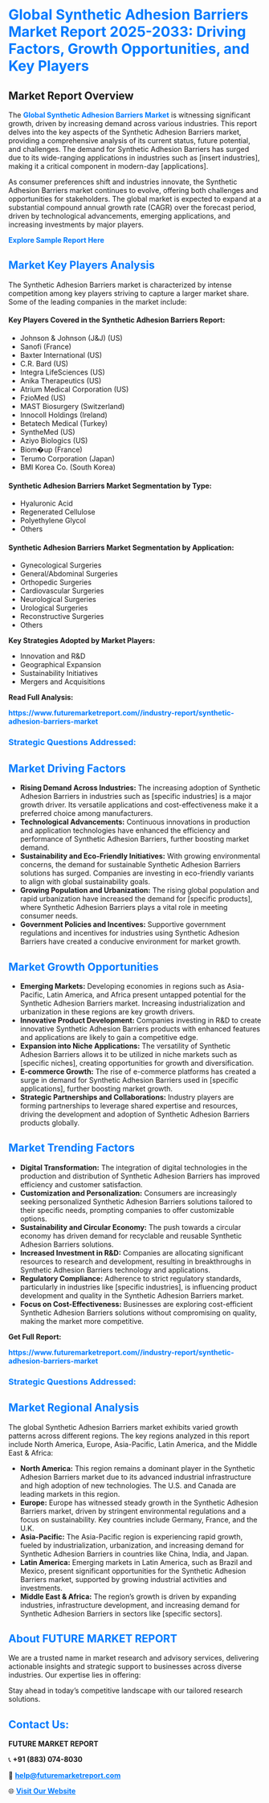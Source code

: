 <h1 style="color: #007BFF;">Global Synthetic Adhesion Barriers Market Report 2025-2033: Driving Factors, Growth Opportunities, and Key Players</h1>

<section id="overview">
<h2>Market Report Overview</h2>
<p>The <a href="https://www.futuremarketreport.com//industry-report/synthetic-adhesion-barriers-market" style="color: #007BFF; text-decoration: none;"><strong>Global Synthetic Adhesion Barriers Market</strong></a> is witnessing significant growth, driven by increasing demand across various industries. This report delves into the key aspects of the Synthetic Adhesion Barriers market, providing a comprehensive analysis of its current status, future potential, and challenges. The demand for Synthetic Adhesion Barriers has surged due to its wide-ranging applications in industries such as [insert industries], making it a critical component in modern-day [applications].</p>
<p>As consumer preferences shift and industries innovate, the Synthetic Adhesion Barriers market continues to evolve, offering both challenges and opportunities for stakeholders. The global market is expected to expand at a substantial compound annual growth rate (CAGR) over the forecast period, driven by technological advancements, emerging applications, and increasing investments by major players.</p>
</section>

<section id="overview">
<p><a href="https://www.futuremarketreport.com//request-sample/reportId=53788" style="color: #007BFF; text-decoration: none;"><strong>Explore Sample Report Here</strong></a></p>
</section>

<section id="key-players">
<h2 style="color: #007BFF;">Market Key Players Analysis</h2>
<p>The Synthetic Adhesion Barriers market is characterized by intense competition among key players striving to capture a larger market share. Some of the leading companies in the market include:</p>
<h4>Key Players Covered in the Synthetic Adhesion Barriers Report:</h4>
<ul><li>Johnson &amp; Johnson (J&amp;J) (US)</li><li>Sanofi (France)</li><li>Baxter International (US)</li><li>C.R. Bard (US)</li><li>Integra LifeSciences (US)</li><li>Anika Therapeutics (US)</li><li>Atrium Medical Corporation (US)</li><li>FzioMed (US)</li><li>MAST Biosurgery (Switzerland)</li><li>Innocoll Holdings (Ireland)</li><li>Betatech Medical (Turkey)</li><li>SyntheMed (US)</li><li>Aziyo Biologics (US)</li><li>Biom�up (France)</li><li>Terumo Corporation (Japan)</li><li>BMI Korea Co. (South Korea)</li></ul>
<h4>Synthetic Adhesion Barriers Market Segmentation by Type:</h4>
<ul><li>Hyaluronic Acid</li><li>Regenerated Cellulose</li><li>Polyethylene Glycol</li><li>Others</li></ul>

<h4>Synthetic Adhesion Barriers Market Segmentation by Application:</h4>
<ul><li>Gynecological Surgeries</li><li>General/Abdominal Surgeries</li><li>Orthopedic Surgeries</li><li>Cardiovascular Surgeries</li><li>Neurological Surgeries</li><li>Urological Surgeries</li><li>Reconstructive Surgeries</li><li>Others</li></ul>
<p><strong>Key Strategies Adopted by Market Players:</strong></p>
<ul>
<li>Innovation and R&D</li>
<li>Geographical Expansion</li>
<li>Sustainability Initiatives</li>
<li>Mergers and Acquisitions</li>
</ul>
</section>

<section>
<p><strong>Read Full Analysis: </strong></p><a href="https://www.futuremarketreport.com//industry-report/synthetic-adhesion-barriers-market" style="color: #007BFF; text-decoration: none;"><strong>https://www.futuremarketreport.com//industry-report/synthetic-adhesion-barriers-market</strong></a>
<h3 style="color: #007BFF;">Strategic Questions Addressed:</h3>
</section>

<section id="driving-factors">
<h2 style="color: #007BFF;">Market Driving Factors</h2>
<ul>
<li><strong>Rising Demand Across Industries:</strong> The increasing adoption of Synthetic Adhesion Barriers in industries such as [specific industries] is a major growth driver. Its versatile applications and cost-effectiveness make it a preferred choice among manufacturers.</li>
<li><strong>Technological Advancements:</strong> Continuous innovations in production and application technologies have enhanced the efficiency and performance of Synthetic Adhesion Barriers, further boosting market demand.</li>
<li><strong>Sustainability and Eco-Friendly Initiatives:</strong> With growing environmental concerns, the demand for sustainable Synthetic Adhesion Barriers solutions has surged. Companies are investing in eco-friendly variants to align with global sustainability goals.</li>
<li><strong>Growing Population and Urbanization:</strong> The rising global population and rapid urbanization have increased the demand for [specific products], where Synthetic Adhesion Barriers plays a vital role in meeting consumer needs.</li>
<li><strong>Government Policies and Incentives:</strong> Supportive government regulations and incentives for industries using Synthetic Adhesion Barriers have created a conducive environment for market growth.</li>
</ul>
</section>

<section id="growth-opportunities">
<h2 style="color: #007BFF;">Market Growth Opportunities</h2>
<ul>
<li><strong>Emerging Markets:</strong> Developing economies in regions such as Asia-Pacific, Latin America, and Africa present untapped potential for the Synthetic Adhesion Barriers market. Increasing industrialization and urbanization in these regions are key growth drivers.</li>
<li><strong>Innovative Product Development:</strong> Companies investing in R&D to create innovative Synthetic Adhesion Barriers products with enhanced features and applications are likely to gain a competitive edge.</li>
<li><strong>Expansion into Niche Applications:</strong> The versatility of Synthetic Adhesion Barriers allows it to be utilized in niche markets such as [specific niches], creating opportunities for growth and diversification.</li>
<li><strong>E-commerce Growth:</strong> The rise of e-commerce platforms has created a surge in demand for Synthetic Adhesion Barriers used in [specific applications], further boosting market growth.</li>
<li><strong>Strategic Partnerships and Collaborations:</strong> Industry players are forming partnerships to leverage shared expertise and resources, driving the development and adoption of Synthetic Adhesion Barriers products globally.</li>
</ul>
</section>

<section id="trending-factors">
<h2 style="color: #007BFF;">Market Trending Factors</h2>
<ul>
<li><strong>Digital Transformation:</strong> The integration of digital technologies in the production and distribution of Synthetic Adhesion Barriers has improved efficiency and customer satisfaction.</li>
<li><strong>Customization and Personalization:</strong> Consumers are increasingly seeking personalized Synthetic Adhesion Barriers solutions tailored to their specific needs, prompting companies to offer customizable options.</li>
<li><strong>Sustainability and Circular Economy:</strong> The push towards a circular economy has driven demand for recyclable and reusable Synthetic Adhesion Barriers solutions.</li>
<li><strong>Increased Investment in R&D:</strong> Companies are allocating significant resources to research and development, resulting in breakthroughs in Synthetic Adhesion Barriers technology and applications.</li>
<li><strong>Regulatory Compliance:</strong> Adherence to strict regulatory standards, particularly in industries like [specific industries], is influencing product development and quality in the Synthetic Adhesion Barriers market.</li>
<li><strong>Focus on Cost-Effectiveness:</strong> Businesses are exploring cost-efficient Synthetic Adhesion Barriers solutions without compromising on quality, making the market more competitive.</li>
</ul>
</section>

<section>
<p><strong>Get Full Report: </strong></p><a href="https://www.futuremarketreport.com//industry-report/synthetic-adhesion-barriers-market" style="color: #007BFF; text-decoration: none;"><strong>https://www.futuremarketreport.com//industry-report/synthetic-adhesion-barriers-market</strong></a>
<h3 style="color: #007BFF;">Strategic Questions Addressed:</h3>
</section>


<section id="regional-analysis">
<h2 style="color: #007BFF;">Market Regional Analysis</h2>
<p>The global Synthetic Adhesion Barriers market exhibits varied growth patterns across different regions. The key regions analyzed in this report include North America, Europe, Asia-Pacific, Latin America, and the Middle East & Africa:</p>
<ul>
<li><strong>North America:</strong> This region remains a dominant player in the Synthetic Adhesion Barriers market due to its advanced industrial infrastructure and high adoption of new technologies. The U.S. and Canada are leading markets in this region.</li>
<li><strong>Europe:</strong> Europe has witnessed steady growth in the Synthetic Adhesion Barriers market, driven by stringent environmental regulations and a focus on sustainability. Key countries include Germany, France, and the U.K.</li>
<li><strong>Asia-Pacific:</strong> The Asia-Pacific region is experiencing rapid growth, fueled by industrialization, urbanization, and increasing demand for Synthetic Adhesion Barriers in countries like China, India, and Japan.</li>
<li><strong>Latin America:</strong> Emerging markets in Latin America, such as Brazil and Mexico, present significant opportunities for the Synthetic Adhesion Barriers market, supported by growing industrial activities and investments.</li>
<li><strong>Middle East & Africa:</strong> The region’s growth is driven by expanding industries, infrastructure development, and increasing demand for Synthetic Adhesion Barriers in sectors like [specific sectors].</li>
</ul>
</section>

<footer>
<h2 style="color: #007BFF;">About FUTURE MARKET REPORT</h2>
<p>We are a trusted name in market research and advisory services, delivering actionable insights and strategic support to businesses across diverse industries. Our expertise lies in offering:</p>

<p>Stay ahead in today’s competitive landscape with our tailored research solutions.</p>

<h2 style="color: #007BFF;">Contact Us:</h2>
<p><strong>FUTURE MARKET REPORT</strong></p>
<p>📞 <strong>+91 (883) 074-8030</strong></p>
<p>📧 <strong><a href="mailto:help@futuremarketreport.com" style="color: #007BFF;">help@futuremarketreport.com</a></strong></p>
<p>🌐 <strong><a href="https://www.futuremarketreport.com/" style="color: #007BFF;">Visit Our Website</a></strong></p>
</footer>